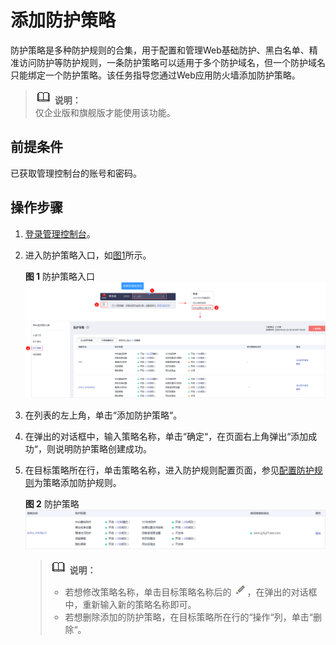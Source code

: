 # 添加防护策略<a name="waf_01_0074"></a>

防护策略是多种防护规则的合集，用于配置和管理Web基础防护、黑白名单、精准访问防护等防护规则，一条防护策略可以适用于多个防护域名，但一个防护域名只能绑定一个防护策略。该任务指导您通过Web应用防火墙添加防护策略。

>![](public_sys-resources/icon-note.gif) **说明：**   
>仅企业版和旗舰版才能使用该功能。  

## 前提条件<a name="section37694481929"></a>

已获取管理控制台的账号和密码。

## 操作步骤<a name="section5458145019310"></a>

1.  [登录管理控制台](https://console.huaweicloud.com/?locale=zh-cn)。
2.  进入防护策略入口，如[图1](#fig4185340104311)所示。

    **图 1**  防护策略入口<a name="fig4185340104311"></a>  
    ![](figures/防护策略入口.png "防护策略入口")

3.  在列表的左上角，单击“添加防护策略“。
4.  在弹出的对话框中，输入策略名称，单击“确定“，在页面右上角弹出“添加成功“，则说明防护策略创建成功。
5.  在目标策略所在行，单击策略名称，进入防护规则配置页面，参见[配置防护规则](配置防护规则.md)为策略添加防护规则。

    **图 2**  防护策略<a name="fig3383125241"></a>  
    ![](figures/防护策略.png "防护策略")

    >![](public_sys-resources/icon-note.gif) **说明：**   
    >-   若想修改策略名称，单击目标策略名称后的![](figures/icon-modify.png)，在弹出的对话框中，重新输入新的策略名称即可。  
    >-   若想删除添加的防护策略，在目标策略所在行的“操作“列，单击“删除“。  



